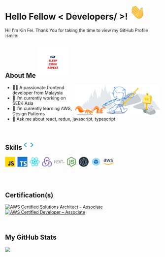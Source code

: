 <h1> Hello Fellow < Developers/ >! <img src = "https://raw.githubusercontent.com/kinfei/icons/main/gifs/wave.gif" width = 50px height='50px'> </h1>

<div size='20px'> Hi! I'm Kin Fei. Thank You for taking the time to view my GitHub Profile :smile: 
</div>

<h2> About Me <img src = "https://raw.githubusercontent.com/kinfei/icons/main/gifs/eatSleepCodeRepeat.gif" width ='100px' height='100px'/></h2>

<img width="55%" align="right" alt="Github" src="https://raw.githubusercontent.com/kinfei/icons/main/gifs/git-header.svg" />

- 👨‍💻 A passionate frontend developer from Malaysia
- 💼 I’m currently working on SEEK Asia
- 🌱 I’m currently learning AWS, Design Patterns 
- 💬 Ask me about react, redux, javascript, typescript

<br/>

<h2> Skills <img src = "https://raw.githubusercontent.com/kinfei/icons/main/gifs/code.gif" width='32px' height='32px'/></h2>
<a href="https://github.com/kilee1230?tab=repositories&q=&type=&language=javascript&sort="><img width ='32px' height='32px' src ='https://raw.githubusercontent.com/kinfei/icons/main/icons/javascript.svg'/></a>&nbsp;
<a href="https://github.com/kilee1230?tab=repositories&q=&type=&language=typescript&sort="><img width ='32px' height='32px' src ='https://raw.githubusercontent.com/kinfei/icons/main/icons/typescript.svg'/></a>&nbsp;
<a href="https://github.com/kilee1230?tab=repositories&q=&type=&language=reactjs&sort="><img width ='32px' height='32px' src ='https://raw.githubusercontent.com/kinfei/icons/main/icons/reactjs.svg' /></a>&nbsp;
<a href="https://github.com/kilee1230?tab=repositories&q=&type=&language=redux&sort="><img width ='32px' height='32px' src ='https://raw.githubusercontent.com/kinfei/icons/main/icons/redux.svg' /></a>&nbsp;
<a href="https://github.com/kilee1230?tab=repositories&q=&type=&language=nextjs&sort="><img width ='32px' height='32px' src ='https://raw.githubusercontent.com/kinfei/icons/main/icons/nextjs.svg' /></a>&nbsp;
<a href="https://github.com/kilee1230?tab=repositories&q=&type=&language=nodejs&sort="><img width ='32px' height='32px' src ='https://raw.githubusercontent.com/kinfei/icons/main/icons/nodejs.svg' /></a>&nbsp;
<a href="https://github.com/kilee1230?tab=repositories&q=&type=&language=electron&sort="><img width ='32px' height='32px' src ='https://raw.githubusercontent.com/kinfei/icons/main/icons/electron.svg' /></a>&nbsp;
<a href="https://github.com/kilee1230?tab=repositories&q=&type=&language=webpack&sort="><img width ='32px' height='32px' src ='https://raw.githubusercontent.com/kinfei/icons/main/icons/webpack.svg' /></a>&nbsp;
<a href="https://github.com/kilee1230?tab=repositories&q=&type=&language=aws&sort="><img width ='32px' height='32px' src ='https://raw.githubusercontent.com/kinfei/icons/main/icons/aws.svg' /></a>

<br/><br/>

### <h2> Certification(s)</h2>
[![AWS Certified Solutions Architect – Associate](https://images.credly.com/size/120x120/images/0e284c3f-5164-4b21-8660-0d84737941bc/image.png)](https://www.credly.com/badges/23f29fde-be94-4c63-8417-337216a8b221)
[![AWS Certified Developer – Associate](https://images.credly.com/size/120x120/images/b9feab85-1a43-4f6c-99a5-631b88d5461b/image.png)](https://www.credly.com/badges/9fb6f719-7bec-4ae3-85c1-d951c32ab0c1)

<br/>

<h2> My GitHub Stats</h2>
<a href="https://github.com/kilee1230/kilee1230">
  <img align="center" src="https://github-readme-stats.vercel.app/api/top-langs/?username=kilee1230&theme=compact&line_height=27&count_private=true&title_color=ffffff&text_color=c9cacc&icon_color=2bbc8a&bg_color=0d1117" />
</a>
